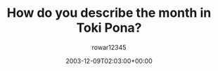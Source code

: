 ---
title: 'How do you describe the month in Toki Pona?'
posts: 1
hash: 't168'
author: 'rowar12345'
date: 2003-12-09T02:03:00+00:00
sources:
  - http://forums.tokipona.org/viewtopic.php%3Ft=168.html
---